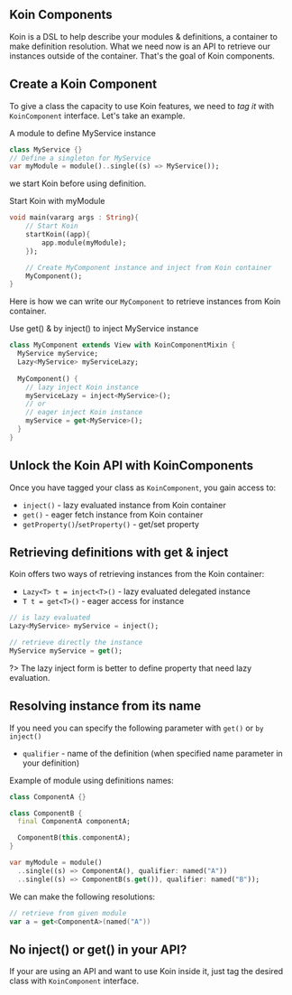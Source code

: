 ## Koin Components

Koin is a DSL to help describe your modules & definitions, a container to make definition resolution. What we need now is
an API to retrieve our instances outside of the container. That's the goal of Koin components.

## Create a Koin Component

To give a class the capacity to use Koin features, we need to *tag it* with `KoinComponent` interface. Let's take an example.

A module to define MyService instance
```dart
class MyService {}
// Define a singleton for MyService
var myModule = module()..single((s) => MyService());
```

we start Koin before using definition.

Start Koin with myModule

```dart
void main(vararg args : String){
    // Start Koin
    startKoin((app){
        app.module(myModule);
    });

    // Create MyComponent instance and inject from Koin container
    MyComponent();
}
```

Here is how we can write our `MyComponent` to retrieve instances from Koin container.

Use get() & by inject() to inject MyService instance

```dart
class MyComponent extends View with KoinComponentMixin {
  MyService myService;
  Lazy<MyService> myServiceLazy;
  
  MyComponent() {
    // lazy inject Koin instance
    myServiceLazy = inject<MyService>();
    // or
    // eager inject Koin instance
    myService = get<MyService>();
  }
}
```

## Unlock the Koin API with KoinComponents

Once you have tagged your class as `KoinComponent`, you gain access to:

* `inject()` - lazy evaluated instance from Koin container
* `get()` - eager fetch instance from Koin container
* `getProperty()`/`setProperty()` - get/set property


## Retrieving definitions with get & inject

Koin offers two ways of retrieving instances from the Koin container:

* `Lazy<T> t = inject<T>()` - lazy evaluated delegated instance
* `T t = get<T>()` - eager access for instance

```dart
// is lazy evaluated
Lazy<MyService> myService = inject();

// retrieve directly the instance
MyService myService = get();
```

?> The lazy inject form is better to define property that need lazy evaluation.

## Resolving instance from its name

If you need you can specify the following parameter with `get()` or `by inject()`

* `qualifier` - name of the definition (when specified name parameter in your definition)

Example of module using definitions names:

```dart
class ComponentA {}

class ComponentB {
  final ComponentA componentA;

  ComponentB(this.componentA);
}

var myModule = module()
  ..single((s) => ComponentA(), qualifier: named("A"))
  ..single((s) => ComponentB(s.get()), qualifier: named("B"));
```

We can make the following resolutions:

```kotlin
// retrieve from given module
var a = get<ComponentA>(named("A"))
```


## No inject() or get() in your API?

If your are using an API and want to use Koin inside it, just tag the desired class with `KoinComponent` interface.


